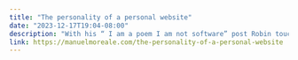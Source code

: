 ```yaml
---
title: "The personality of a personal website"
date: "2023-12-17T19:04-08:00"
description: "With his “ I am a poem I am not software” post Robin touched on an interesting problem related to personal websites. I’m not going to summarise …"
link: https://manuelmoreale.com/the-personality-of-a-personal-website
---
```

